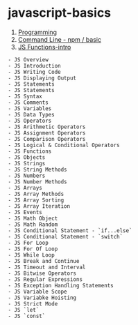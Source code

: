 # javascript-basics

1. [Programming]()
2. [Command Line - npm / basic](https://github.com/amirahnasihah/javascript-basics/tree/main/02-command-line)
3. [JS Functions-intro](https://github.com/amirahnasihah/javascript-basics/tree/main/03-functions-intro)

```
- JS Overview
- JS Introduction
- JS Writing Code
- JS Displaying Output
- JS Statements
- JS Statements
- JS Syntax
- JS Comments
- JS Variables
- JS Data Types
- JS Operators
- JS Arithmetic Operators
- JS Assignment Operators
- JS Comparison Operators
- JS Logical & Conditional Operators
- JS Functions
- JS Objects
- JS Strings
- JS String Methods
- JS Numbers
- JS Number Methods
- JS Arrays
- JS Array Methods
- JS Array Sorting
- JS Array Iteration
- JS Events
- JS Math Object
- JS Math Random
- JS Conditional Statement - `if...else`
- JS Conditional Statement - `switch`
- JS For Loop
- JS For Of Loop
- JS While Loop
- JS Break and Continue
- JS Timeout and Interval
- JS Bitwise Operators
- JS Regular Expressions
- JS Exception Handling Statements
- JS Variable Scope
- JS Variabke Hoisting
- JS Strict Mode
- JS `let`
- JS `const`
```
